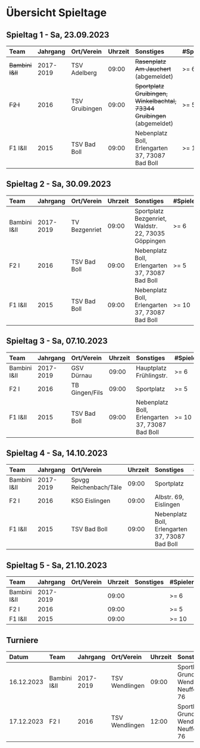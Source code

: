 # Übersicht Spieltage

## Spieltag 1 - Sa, 23.09.2023

| Team         | Jahrgang  | Ort/Verein     | Uhrzeit | Sonstiges                                              | #Spieler |
| :----------- | :-------- | :------------- | :------ | :----------------------------------------------------- | :------- |
| ~~Bambini I&II~~ | 2017-2019 | TSV Adelberg   | 09:00   | ~~Rasenplatz Am Jauchert~~ (abgemeldet)                                 | >= 6     |
| ~~F2 I~~         | 2016      | TSV Gruibingen | 09:00   | ~~Sportplatz Gruibingen, Winkelbachtal, 73344 Gruibingen~~ (abgemeldet) | >= 5     |
| F1 I&II      | 2015      | TSV Bad Boll   | 09:00   | Nebenplatz Boll, Erlengarten 37, 73087 Bad Boll        | >= 10    |

## Spieltag 2 - Sa, 30.09.2023

| Team         | Jahrgang  | Ort/Verein    | Uhrzeit | Sonstiges                                           | #Spieler |
| :----------- | :-------- | :------------ | :------ | :-------------------------------------------------- | :------- |
| Bambini I&II | 2017-2019 | TV Bezgenriet | 09:00   | Sportplatz Bezgenriet, Waldstr. 22, 73035 Göppingen | >= 6     |
| F2 I         | 2016      | TSV Bad Boll  | 09:00   | Nebenplatz Boll, Erlengarten 37, 73087 Bad Boll     | >= 5     |
| F1 I&II      | 2015      | TSV Bad Boll  | 09:00   | Nebenplatz Boll, Erlengarten 37, 73087 Bad Boll     | >= 10    |

## Spieltag 3 - Sa, 07.10.2023

| Team         | Jahrgang  | Ort/Verein     | Uhrzeit | Sonstiges                                       | #Spieler |
| :----------- | :-------- | :------------- | :------ | :---------------------------------------------- | :------- |
| Bambini I&II | 2017-2019 | GSV Dürnau     | 09:00   | Hauptplatz Frühlingstr.                         | >= 6     |
| F2 I         | 2016      | TB Gingen/Fils | 09:00   | Sportplatz                                      | >= 5     |
| F1 I&II      | 2015      | TSV Bad Boll   | 09:00   | Nebenplatz Boll, Erlengarten 37, 73087 Bad Boll | >= 10    |

## Spieltag 4 - Sa, 14.10.2023

| Team         | Jahrgang  | Ort/Verein             | Uhrzeit | Sonstiges                                       | #Spieler |
| :----------- | :-------- | :--------------------- | :------ | :---------------------------------------------- | :------- |
| Bambini I&II | 2017-2019 | Spvgg Reichenbach/Täle | 09:00   | Sportplatz                                      | >= 6     |
| F2 I         | 2016      | KSG Eislingen          | 09:00   | Albstr. 69, Eislingen                           | >= 5     |
| F1 I&II      | 2015      | TSV Bad Boll           | 09:00   | Nebenplatz Boll, Erlengarten 37, 73087 Bad Boll | >= 10    |

## Spieltag 5 - Sa, 21.10.2023

| Team         | Jahrgang  | Ort/Verein | Uhrzeit | Sonstiges | #Spieler |
| :----------- | :-------- | :--------- | :------ | :-------- | :------- |
| Bambini I&II | 2017-2019 |            | 09:00   |           | >= 6     |
| F2 I         | 2016      |            | 09:00   |           | >= 5     |
| F1 I&II      | 2015      |            | 09:00   |           | >= 10    |

## Turniere

| Datum      | Team         | Jahrgang  | Ort/Verein     | Uhrzeit | Sonstiges                                           | #Spieler |
| :--------- | :----------- | :-------- | :------------- | :------ | :-------------------------------------------------- | :------- |
| 16.12.2023 | Bambini I&II | 2017-2019 | TSV Wendlingen | 09:00   | Sporthalle im Grund in Wendlingen, Neuffenstraße 76 | >= 6     |
| 17.12.2023 | F2 I         | 2016      | TSV Wendlingen | 12:00   | Sporthalle im Grund in Wendlingen, Neuffenstraße 76 | >= 5     |
